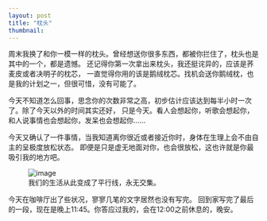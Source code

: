 ```yaml
---
layout: post
title: "枕头"
thumbnail: 
---
```


周末我换了和你一模一样的枕头。曾经想送你很多东西，都被你拦住了，枕头也是其中的一个，都是遗憾。
还记得你第一次拿出来枕头，我还挺诧异的，应该是荞麦皮或者决明子的枕芯，
一直觉得你用的该是鹅绒枕芯。找机会送你鹅绒枕，也是我的计划之一，但很可惜，没有可能了。

今天不知道怎么回事，思念你的次数非常之高，初步估计应该达到每半小时一次了。除了今天以外的时间其实还好，
只是今天。看人会想起你，听歌会想起你，和人说事情也会想起你，发呆也会想起你……

今天又确认了一件事情，当我知道离你很近或者接近你时，身体在生理上会不由自主的呈极度放松状态。
即便是只是虚无地面对你，也会很放松，这也许就是你最吸引我的地方吧。

<figure>
	<img src="{{ site.baseurl }}/upload/pillow.jpeg" alt="image">
	<figcaption>
		我们的生活从此变成了平行线，永无交集。
	</figcaption>
</figure>

今天在咖啡厅出了些状况，寥寥几笔的文字居然也没有写完。
回到家写完了最后的一段，现在是晚上11:45。你答应过我的，会在12:00之前休息的，晚安。






